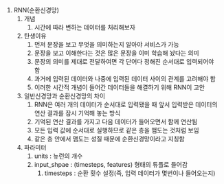1. RNN(순환신경망)
   1. 개념
      1. 시간에 따라 변하는 데이터를 처리해보자
   2. 탄생이유
      1. 먼저 문장을 보고 무엇을 의미하는지 알아야 서비스가 가능
      2. 문장을 보고 이해한다는 것은 많은 문장을 이미 학습해 놨다는 의미
      3. 문장의 의미를 제대로 전달하여면 각 단어다 정해진 순서대로 입력되어야 함
      4. 과거에 입력된 데이터와 나중에 입력된 데이터 사이의 관계를 고려해야 함
      5. 이러한 시간적 개념이 들어간 데이터들을 해결하기 위해 RNN이 고안
   3. 일반신경망과 순환신경망의 차이
      1. RNN은 여러 개의 데이터가 순서대로 입력됐을 때 앞서 입력받은 데이터의 연산 결과를 잠시 기억해 놓는 방식
      2. 기억된 연산 결과를 가지고 다음 데이터가 들어오면서 함께 연산됨
      3. 모든 입력 값에 순서대로 실행하므로 같은 층을 맴도는 것처럼 보임
      4. 같은 층 안에서 맴도는 성질 때문에 순환신경망이라고 지칭함
   4. 파라미터
      1. units : 뉴런의 개수
      2. input_shpae : (timesteps, features) 형태의 튜플로 들어감
         1. timesteps : 순환 횟수 설정(즉, 입력 데이터가 몇번이나 들어오는지)
